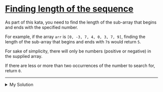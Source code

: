 # [Finding length of the sequence](https://www.codewars.com/kata/5566b0dd450172dfc4000005)

As part of this kata, you need to find the length of the sub-array that begins and ends with the specified number.

For example, if the array `arr` is `[0, -3, 7, 4, 0, 3, 7, 9]`, finding the length of the sub-array that begins and ends with `7`s would return `5`.

For sake of simplicity, there will only be numbers (positive or negative) in the supplied array.

If there are less or more than two occurrences of the number to search for, return `0`.

---

<details><summary>My Solution</summary>

```js
var lengthOfSequence = function (arr, n) {
  const appearanceOfN = arr.filter(v => v === n).length
  if (appearanceOfN === 2) return arr.lastIndexOf(n) - arr.indexOf(n) + 1

  return 0
}
```

</details>
